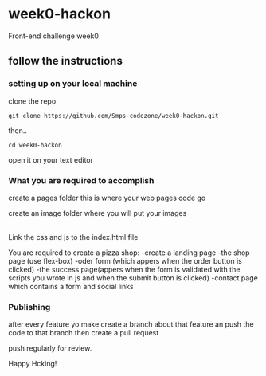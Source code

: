 # week0-hackon
Front-end challenge week0

## follow the instructions

### setting up on your local machine

clone the repo
```#!/bin/bash
git clone https://github.com/Smps-codezone/week0-hackon.git
```
then..
```#!/bin/bash
cd week0-hackon
```

open it on your text editor


### What you are required to accomplish

create a pages folder this is where your web pages code go
<br/>

create an image folder where you will put your images

<br/>
Link the css and js to the index.html file

You are required to create a pizza shop:
 -create a landing page
 -the shop page (use flex-box)
 -oder form (which appers when the order button is clicked)
 -the success page(appers when the form is validated with the scripts you wrote in js and when the submit button is clicked)
 -contact page which contains a form and social links
 
### Publishing

after every feature yo make create a branch about that feature an push the code to that branch
then create a pull request

push regularly for review.

Happy Hcking!

